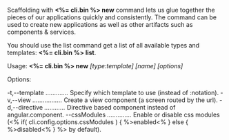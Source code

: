 Scaffolding with **<%= cli.bin %> new** command lets us glue together the pieces of our 
applications quickly and consistently. The command can be used to create new 
applications as well as other artifacts such as components & services. 

You should use the list command get a list of all available 
types and templates: **<%= cli.bin %> list**.

Usage: **<%= cli.bin %> new** *[type:template]* *[name]* *[options]*

Options:

  -t,--template *.............* Specify which template to use (instead of :notation).
  -v,--view *.................* Create a view component (a screen routed by the url).
  -d,--directive *............* Directive based component instead of angular.component.
  --cssModules *..............* Enable or disable css modules (<% if( cli.config.options.cssModules ) { %>enabled<% } else { %>disabled<% } %> by default).